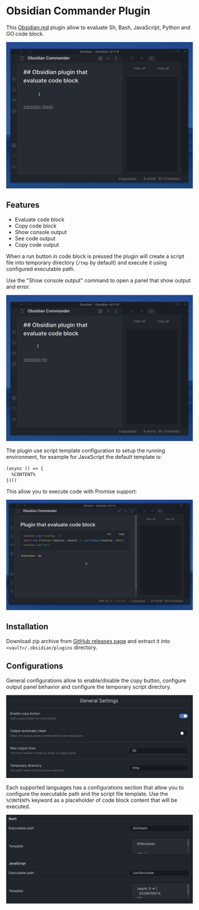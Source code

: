 # Obsidian Commander Plugin

This [Obsidian.md](https://obsidian.md/) plugin allow to evaluate Sh, Bash, JavaScript, Python and GO code block.

![simple command](./doc/gifs/bash.gif)
## Features

- Evaluate code block
- Copy code block
- Show console output
- See code output
- Copy code output

When a run button in code block is pressed the plugin will create a script file into temporary directory (`/tmp` by default) and execute it using configured executable path.

Use the "Show console output" command to open a panel that show output and error.

![simple command](./doc/gifs/javascript.gif)

The plugin use script template configuration to setup the running environment, 
for example for JavaScript the default template is:
```
(async () => {
  %CONTENT%
})()
```

This allow you to execute code with Promise support:

![simple command](./doc/gifs/long-running.gif)

## Installation

Download zip archive from [GitHub releases page](https://github.com/daaru00/obsidian-commander/releases) and extract it into `<vault>/.obsidian/plugins` directory.

## Configurations

General configurations allow to enable/disable the copy button, configure output panel behavior and configure the temporary script directory.

![general settings](./doc/imgs/general-settings.png)

Each supported languages has a configurations section that allow you to configure the executable path and the script file template. Use the `%CONTENT%` keyword as a placeholder of code block content that will be executed.

![languages settings](./doc/imgs/languages-settings.png)
